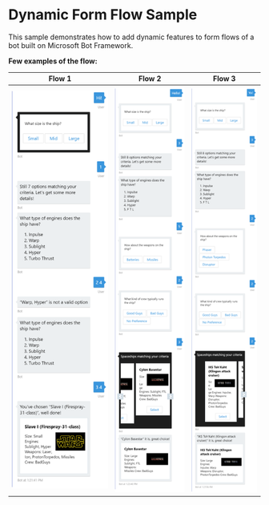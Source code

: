 # Dynamic Form Flow Sample #

This sample demonstrates how to add dynamic features to form flows of a bot
built on Microsoft Bot Framework.

**Few examples of the flow:**

| Flow 1 | Flow 2 | Flow 3 |
| ------ | ------ | ------ |
| ![Flow 1](Documentation/Screenshots/Scenario1.png?raw=true) | ![Flow 2](Documentation/Screenshots/Scenario2.png?raw=true) | ![Flow3](Documentation/Screenshots/Scenario3.png?raw=true) |

